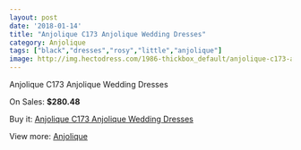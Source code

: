 ```yaml
---
layout: post
date: '2018-01-14'
title: "Anjolique C173 Anjolique Wedding Dresses"
category: Anjolique
tags: ["black","dresses","rosy","little","anjolique"]
image: http://img.hectodress.com/1986-thickbox_default/anjolique-c173-anjolique-wedding-dresses.jpg
---
```

Anjolique C173 Anjolique Wedding Dresses

On Sales: **$280.48**
<a href="https://www.hectodress.com/anjolique/1249-anjolique-c173-anjolique-wedding-dresses.html"><amp-img layout="responsive" width="600" height="600" src="//img.hectodress.com/1986-thickbox_default/anjolique-c173-anjolique-wedding-dresses.jpg" alt="Anjolique C173 Anjolique Wedding Dresses 0" /></a>
<a href="https://www.hectodress.com/anjolique/1249-anjolique-c173-anjolique-wedding-dresses.html"><amp-img layout="responsive" width="600" height="600" src="//img.hectodress.com/1987-thickbox_default/anjolique-c173-anjolique-wedding-dresses.jpg" alt="Anjolique C173 Anjolique Wedding Dresses 1" /></a>

Buy it: [Anjolique C173 Anjolique Wedding Dresses](https://www.hectodress.com/anjolique/1249-anjolique-c173-anjolique-wedding-dresses.html "Anjolique C173 Anjolique Wedding Dresses")

View more: [Anjolique](https://www.hectodress.com/16-anjolique "Anjolique")